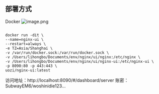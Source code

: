 ## 部署方式
Docker
![image.png](https://subwayem6-typora-images.oss-cn-beijing.aliyuncs.com/typora-shots/20250901111013029.png)

```shell

docker run -dit \
--name=nginx-ui \
--restart=always \
-e TZ=Asia/Shanghai \
-v /var/run/docker.sock:/var/run/docker.sock \
-v /Users/lihongbo/Documents/env/nginx/ui/nginx:/etc/nginx \
-v /Users/lihongbo/Documents/env/nginx/ui/nginx-ui:/etc/nginx-ui \
-p 8090:80 -p 443:443 \
uozi/nginx-ui:latest
```

访问地址：http://localhost:8090/#/dashboard/server
账密：SubwayEM6/woshinidie123...